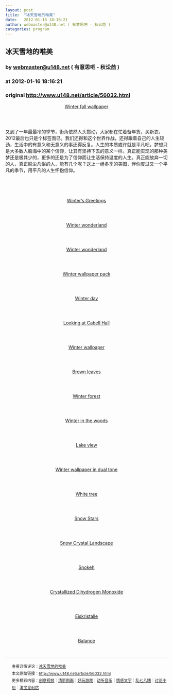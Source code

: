 ```yaml
---
layout: post
title:  "冰天雪地的唯美"
date:   2012-01-16 18:16:21
author: webmaster@u148.net ( 有意思吧 - 秋讼茴 )
categories: program
---
```


## 冰天雪地的唯美
### by webmaster@u148.net ( 有意思吧 - 秋讼茴 )
### at 2012-01-16 18:16:21
### original <http://www.u148.net/article/56032.html>

<p style="text-align:center"><a href="http://last-savior.deviantart.com/art/Winter-Fall-Wallpaper-138525774">Winter fall wallpaper</a></p> <p style="text-align:center"><img style="border:0px" src="http://file3.u148.net/2012/1/images/ice_and_snow/803bd0f3d8d940a3b62a7e9f4bb7e2c4.jpeg" alt="" title="冰天雪地的唯美"></p> <p> </p> <p>又到了一年最最冷的季节，街角依然人头攒动，大家都在忙着备年货，买新衣，2012最后也只是个标签而已。我们还得和这个世界作战，还得跟着自己的人生较劲，生活中的有意义和无意义的事还得反复。人生的本质或许就是平凡吧，梦想只是大多数人脑海中的某个信仰，让其有坚持下去的意义一样。真正能实现的那种美梦还是极其少的，更多的还是为了信仰而让生活保持温度的人生。真正能放弃一切的人，真正脱尘凡俗的人，能有几个呢？送上一组冬季的美图，伴你度过又一个平凡的季节，用平凡的人生怀抱信仰。</p> <p> </p> <div style="text-align:center"></div> <p> </p> <p style="text-align:center"><a href="http://www.flickr.com/photos/75422400@N00/181624172/">Winter’s Greetings</a></p> <p style="text-align:center"><img style="border:0px" src="http://file3.u148.net/2012/1/images/ice_and_snow/bf1b2364aa144550bbf2a3dac6984b90.jpeg" alt="" title="冰天雪地的唯美"></p> <p> </p> <p style="text-align:center"><a href="http://dyingbeautystock.deviantart.com/art/winter-wonderland-wallpaper-148259819">Winter wonderland</a></p> <p style="text-align:center"><img style="border:0px" src="http://file3.u148.net/2012/1/images/ice_and_snow/e7d96271964c4499aa7b97b4ac1645bb.jpeg" alt="" title="冰天雪地的唯美"></p> <p> </p> <p style="text-align:center"><a href="http://nature.desktopnexus.com/wallpaper/225564/">Winter wonderland</a></p> <p style="text-align:center"><img style="border:0px" src="http://file3.u148.net/2012/1/images/ice_and_snow/c28a82653ca545f4b93ae8936ccdc774.jpeg" alt="" title="冰天雪地的唯美"></p> <p> </p> <p style="text-align:center"><a href="http://nuahs.deviantart.com/art/Winter-Wonderland-Pac-48212247">Winter wallpaper pack</a></p> <p style="text-align:center"><img style="border:0px" src="http://file3.u148.net/2012/1/images/ice_and_snow/471d65ce62a045edb5fbda5d756af539.jpeg" alt="" title="冰天雪地的唯美"></p> <p> </p> <p style="text-align:center"><a href="http://www.flickr.com/photos/7183258@N02/4156354820/">Winter day</a></p> <p style="text-align:center"><img style="border:0px" src="http://file3.u148.net/2012/1/images/ice_and_snow/31a64451090047e5b92ff59453a1bd39.jpeg" alt="" title="冰天雪地的唯美"></p> <p> </p> <p style="text-align:center"><a href="http://nature.desktopnexus.com/wallpaper/242191/">Looking at Cabell Hall</a></p> <p style="text-align:center"><img style="border:0px" src="http://file3.u148.net/2012/1/images/ice_and_snow/fc7159f4585543e8b813c13496350ce4.jpeg" alt="" title="冰天雪地的唯美"></p> <p> </p> <p style="text-align:center"><a href="http://wall.alphacoders.com/big.php?i=73960">Winter wallpaper</a></p> <p style="text-align:center"><img style="border:0px" src="http://file3.u148.net/2012/1/images/ice_and_snow/1872672462774250bda465224fdafe6a.jpeg" alt="" title="冰天雪地的唯美"></p> <p> </p> <p style="text-align:center"><a href="http://wall.alphacoders.com/big.php?i=14917">Brown leaves</a></p> <p style="text-align:center"><img style="border:0px" src="http://file3.u148.net/2012/1/images/ice_and_snow/e6bc258398184370a81c20f262f155dd.jpeg" alt="" title="冰天雪地的唯美"></p> <p> </p> <p style="text-align:center"><a href="http://wall.alphacoders.com/big.php?i=24565">Winter forest</a></p> <p style="text-align:center"><img style="border:0px" src="http://file3.u148.net/2012/1/images/ice_and_snow/cb21b841cce248b4b194d28ee142d526.jpeg" alt="" title="冰天雪地的唯美"></p> <p> </p> <p style="text-align:center"><a href="http://wall.alphacoders.com/big.php?i=76200">Winter in the woods</a></p> <p style="text-align:center"><img style="border:0px" src="http://file3.u148.net/2012/1/images/ice_and_snow/f07f6e7fd2cf4f86abb80fda1fe76af3.jpeg" alt="" title="冰天雪地的唯美"></p> <p> </p> <p style="text-align:center"><a href="http://wall.alphacoders.com/big.php?i=10733">Lake view</a></p> <p style="text-align:center"><img style="border:0px" src="http://file3.u148.net/2012/1/images/ice_and_snow/0a2aacf60c634169979e70fb1b181c21.jpeg" alt="" title="冰天雪地的唯美"></p> <p> </p> <p style="text-align:center"><a href="http://wall.alphacoders.com/big.php?i=74453">Winter wallpaper in dual tone</a></p> <p style="text-align:center"><img style="border:0px" src="http://file3.u148.net/2012/1/images/ice_and_snow/7ce824e6eaca4cc2a5e7eba97da0dd72.jpeg" alt="" title="冰天雪地的唯美"></p> <p> </p> <p style="text-align:center"><a href="http://wall.alphacoders.com/big.php?i=39705">White tree</a></p> <p style="text-align:center"><img style="border:0px" src="http://file3.u148.net/2012/1/images/ice_and_snow/235caefe48294597a744a3a69c725b92.jpeg" alt="" title="冰天雪地的唯美"></p> <p> </p> <p style="text-align:center"><a href="http://berryness.deviantart.com/art/Snow-Stars-WP-147953407">Snow Stars</a></p> <p style="text-align:center"><img style="border:0px" src="http://file3.u148.net/2012/1/images/ice_and_snow/788c7e116c3e4426af8c66a6611f391b.jpeg" alt="" title="冰天雪地的唯美"></p> <p> </p> <p style="text-align:center"><a href="http://www.flickr.com/photos/27874172@N03/3177491722/">Snow Crystal Landscape</a></p> <p style="text-align:center"><img style="border:0px" src="http://file3.u148.net/2012/1/images/ice_and_snow/5f831cd069bb41cabbfa8e8ab3cf6f2f.jpeg" alt="" title="冰天雪地的唯美"></p> <p> </p> <p style="text-align:center"><a href="http://www.flickr.com/photos/19696550@N04/3129654060/">Snokeh</a></p> <p style="text-align:center"><img style="border:0px" src="http://file3.u148.net/2012/1/images/ice_and_snow/3e4b6ccc7cec422ea6a5e3791dbc5b4f.jpeg" alt="" title="冰天雪地的唯美"></p> <p> </p> <p style="text-align:center"><a href="http://www.flickr.com/photos/85169118@N00/3175448701/">Crystallized Dihydrogen Monoxide</a></p> <p style="text-align:center"><img style="border:0px" src="http://file3.u148.net/2012/1/images/ice_and_snow/de04f421f33f4645a2eaf4d207ff7f82.jpeg" alt="" title="冰天雪地的唯美"></p> <p> </p> <p style="text-align:center"><a href="http://www.flickr.com/photos/76719044@N00/3209624630/">Eiskristalle</a></p> <p style="text-align:center"><img style="border:0px" src="http://file3.u148.net/2012/1/images/ice_and_snow/74af9dbc2b6a4b558ee6b72bcdd9eaaf.jpeg" alt="" title="冰天雪地的唯美"></p> <p> </p> <p style="text-align:center"><a href="http://nxxos.deviantart.com/art/Balance-Wallpaper-65914169?q=boost%3Apopular+winter+wallpaper&amp;qo=6">Balance</a></p> <p style="text-align:center"><img style="border:0px" src="http://file3.u148.net/2012/1/images/ice_and_snow/109f26d0b7e24720a9ff4ebcbdd56fd5.jpeg" alt="" title="冰天雪地的唯美"></p><p style="line-height:22px;padding:15px 0 0 20px;margin:30px 0;font-size:12px;border-top:2px #f3f3f3 solid">查看详情评论：<a href="http://www.u148.net/article/56032.html">冰天雪地的唯美</a><br>本文原始链接：<a href="http://www.u148.net/article/56032.html">http://www.u148.net/article/56032.html</a><br>更多精彩内容：<a href="http://www.u148.net/video.html">创意视频</a>┊<a href="http://www.u148.net/image.html">清新图画</a>┊<a href="http://www.u148.net/game.html">好玩游戏</a>┊<a href="http://www.u148.net/audio.html">动听音乐</a>┊<a href="http://www.u148.net/text.html">情感文字</a>┊<a href="http://www.u148.net/mix.html">乱七八糟</a>┊<a href="http://www.u148.net/group/">讨论小组</a>┊<a href="http://dianpu.tao123.com/?pid=mm_26142575_0_0&amp;eventid=102167">淘宝皇冠店</a></p>